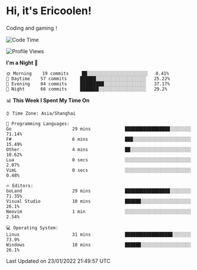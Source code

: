 # Hi, it's Ericoolen!
Coding and gaming！

<!--START_SECTION:waka-->
![Code Time](http://img.shields.io/badge/Code%20Time-151%20hrs%2035%20mins-blue)

![Profile Views](http://img.shields.io/badge/Profile%20Views-0-blue)

**I'm a Night 🦉** 

```text
🌞 Morning    19 commits     ██░░░░░░░░░░░░░░░░░░░░░░░   8.41% 
🌆 Daytime    57 commits     ██████░░░░░░░░░░░░░░░░░░░   25.22% 
🌃 Evening    84 commits     █████████░░░░░░░░░░░░░░░░   37.17% 
🌙 Night      66 commits     ███████░░░░░░░░░░░░░░░░░░   29.2%

```


📊 **This Week I Spent My Time On** 

```text
⌚︎ Time Zone: Asia/Shanghai

💬 Programming Languages: 
Go                       29 mins             █████████████████░░░░░░░░   71.14% 
F#                       6 mins              ███░░░░░░░░░░░░░░░░░░░░░░   15.49% 
Other                    4 mins              ██░░░░░░░░░░░░░░░░░░░░░░░   10.62% 
Lua                      0 secs              ░░░░░░░░░░░░░░░░░░░░░░░░░   2.07% 
VimL                     0 secs              ░░░░░░░░░░░░░░░░░░░░░░░░░   0.48%

🔥 Editors: 
GoLand                   29 mins             █████████████████░░░░░░░░   71.35% 
Visual Studio            10 mins             ██████░░░░░░░░░░░░░░░░░░░   26.1% 
Neovim                   1 min               ░░░░░░░░░░░░░░░░░░░░░░░░░   2.54%

💻 Operating System: 
Linux                    31 mins             ██████████████████░░░░░░░   73.9% 
Windows                  10 mins             ██████░░░░░░░░░░░░░░░░░░░   26.1%

```


 Last Updated on 23/01/2022 21:49:57 UTC
<!--END_SECTION:waka-->


